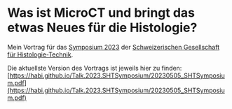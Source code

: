 # Was ist MicroCT und bringt das etwas Neues für die Histologie?

Mein Vortrag für das [Symposium 2023](https://swisshistotech.ch/de/symposium-workshops) der [Schweizerischen Gesellschaft für Histologie-Technik](https://swisshistotech.ch/).

Die aktuellste Version des Vortrags ist jeweils hier zu finden: [https://habi.github.io/Talk.2023.SHTSymposium/20230505_SHTSymposium.pdf](https://habi.github.io/Talk.2023.SHTSymposium/20230505_SHTSymposium.pdf)

